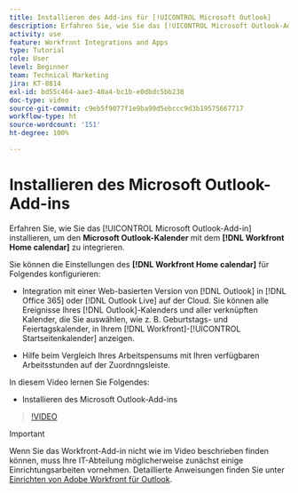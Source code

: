 ```yaml
---
title: Installieren des Add-ins für [!UICONTROL Microsoft Outlook]
description: Erfahren Sie, wie Sie das [!UICONTROL Microsoft Outlook-Add-in] installieren, um den Microsoft Outlook-Kalender mit dem Startseiten-Kalender von Workfront zu integrieren.
activity: use
feature: Workfront Integrations and Apps
type: Tutorial
role: User
level: Beginner
team: Technical Marketing
jira: KT-8814
exl-id: bd55c464-aae3-40a4-bc1b-e0dbdc5bb238
doc-type: video
source-git-commit: c9eb5f9077f1e9ba90d5ebccc9d3b19575667717
workflow-type: ht
source-wordcount: '151'
ht-degree: 100%

---
```


# Installieren des Microsoft Outlook-Add-ins

Erfahren Sie, wie Sie das [!UICONTROL Microsoft Outlook-Add-in] installieren, um den **Microsoft Outlook-Kalender** mit dem **[!DNL Workfront Home calendar]** zu integrieren.

Sie können die Einstellungen des **[!DNL Workfront Home calendar]** für Folgendes konfigurieren:

* Integration mit einer Web-basierten Version von [!DNL Outlook] in [!DNL Office 365] oder [!DNL Outlook Live] auf der Cloud. Sie können alle Ereignisse Ihres [!DNL Outlook]-Kalenders und aller verknüpften Kalender, die Sie auswählen, wie z. B. Geburtstags- und Feiertagskalender, in Ihrem [!DNL Workfront]-[!UICONTROL Startseitenkalender] anzeigen.

* Hilfe beim Vergleich Ihres Arbeitspensums mit Ihren verfügbaren Arbeitsstunden auf der Zuordnngsleiste.


In diesem Video lernen Sie Folgendes:

* Installieren des Microsoft Outlook-Add-ins

>[!VIDEO](https://video.tv.adobe.com/v/3431664/?quality=12&learn=on&enablevpops&captions=ger)

>[!IMPORTANT]
>
>Wenn Sie das Workfront-Add-in nicht wie im Video beschrieben finden können, muss Ihre IT-Abteilung möglicherweise zunächst einige Einrichtungsarbeiten vornehmen. Detaillierte Anweisungen finden Sie unter [Einrichten von Adobe Workfront für Outlook](https://experienceleague.adobe.com/docs/workfront/using/adobe-workfront-integrations/workfront-for-outlook/set-up-workfront-for-outlook.html?lang=de).

